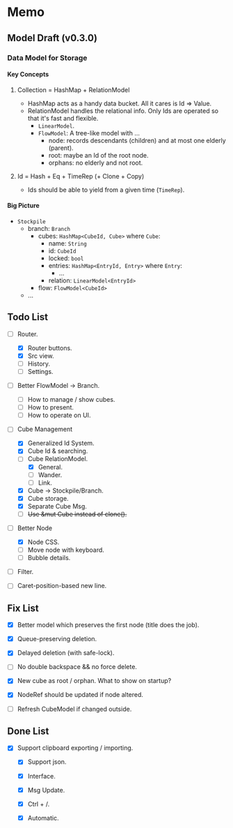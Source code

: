 # Memo

## Model Draft (v0.3.0)
### Data Model for Storage

#### Key Concepts

1. Collection = HashMap + RelationModel
   - HashMap acts as a handy data bucket. All it cares is Id => Value.
   - RelationModel handles the relational info. Only Ids are operated so that it's fast and flexible.
     - `LinearModel`.
     - `FlowModel`: A tree-like model with ...
       - node: records descendants (children) and at most one elderly (parent).
       - root: maybe an Id of the root node.
       - orphans: no elderly and not root.

2. Id = Hash + Eq + TimeRep (+ Clone + Copy)
   - Ids should be able to yield from a given time (`TimeRep`).

#### Big Picture

- `Stockpile`
  - branch: `Branch`
    - cubes: `HashMap<CubeId, Cube>` where `Cube`:
      - name: `String`
      - id: `CubeId`
      - locked: `bool`
      - entries: `HashMap<EntryId, Entry>` where `Entry`:
        - ...
      - relation: `LinearModel<EntryId>`
    - flow: `FlowModel<CubeId>`
  - ...




## Todo List

- [ ] Router.
  - [x] Router buttons.
  - [x] Src view.
  - [ ] History.
  - [ ] Settings.
- [ ] Better FlowModel -> Branch.
  - [ ] How to manage / show cubes.
  - [ ] How to present.
  - [ ] How to operate on UI.
- [ ] Cube Management
  - [x] Generalized Id System.
  - [x] Cube Id & searching.
  - [ ] Cube RelationModel.
    - [x] General.
    - [ ] Wander.
    - [ ] Link.
  - [x] Cube -> Stockpile/Branch.
  - [x] Cube storage.
  - [x] Separate Cube Msg.
  - [ ] ~~Use &mut Cube instead of clone().~~
- [ ] Better Node
  - [x] Node CSS.
  - [ ] Move node with keyboard.
  - [ ] Bubble details.
- [ ] Filter.
- [ ] Caret-position-based new line.


## Fix List
- [x] Better model which preserves the first node (title does the job).
- [x] Queue-preserving deletion.
- [x] Delayed deletion (with safe-lock).
- [ ] No double backspace && no force delete.
- [x] New cube as root / orphan. What to show on startup? 
- [x] NodeRef should be updated if node altered.
- [ ] Refresh CubeModel if changed outside.



## Done List
- [x] Support clipboard exporting / importing.
  - [x] Support json.
  - [x] Interface.
  - [x] Msg Update.
  - [x] Ctrl + /.
  - [x] Automatic.

